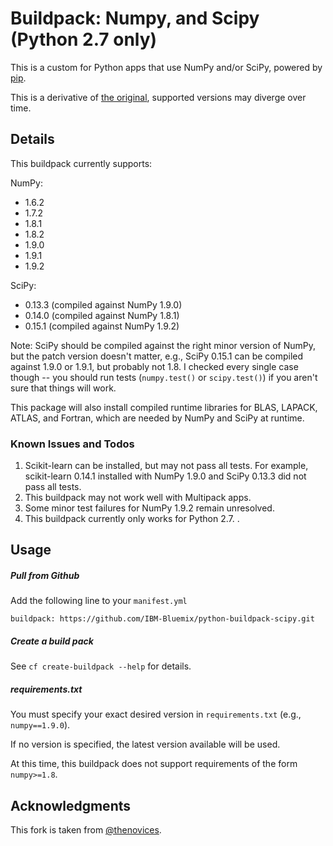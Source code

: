 Buildpack: Numpy, and Scipy (Python 2.7 only)
====================================================

This is a custom for Python apps that use NumPy and/or SciPy, powered by [pip](http://www.pip-installer.org/).

This is a derivative of [the original](https://github.com/thenovices/heroku-buildpack-scipy), supported versions may diverge over time.

Details
-------

This buildpack currently supports:

NumPy:
  * 1.6.2
  * 1.7.2
  * 1.8.1
  * 1.8.2
  * 1.9.0
  * 1.9.1
  * 1.9.2

SciPy:
  * 0.13.3 (compiled against NumPy 1.9.0)
  * 0.14.0 (compiled against NumPy 1.8.1)
  * 0.15.1 (compiled against NumPy 1.9.2)

Note: SciPy should be compiled against the right minor version of NumPy, but
the patch version doesn't matter, e.g., SciPy 0.15.1 can be compiled against
1.9.0 or 1.9.1, but probably not 1.8. I checked every single case though --
you should run tests (`numpy.test()` or `scipy.test()`) if you aren't sure
that things will work.

This package will also install compiled runtime libraries for BLAS, LAPACK,
ATLAS, and Fortran, which are needed by NumPy and SciPy at runtime.

### Known Issues and Todos

  1. Scikit-learn can be installed, but may not pass all tests. For example, scikit-learn 0.14.1 installed with NumPy 1.9.0 and SciPy 0.13.3 did not pass all tests.
  1. This buildpack may not work well with Multipack apps.
  1. Some minor test failures for NumPy 1.9.2 remain unresolved.
  1. This buildpack currently only works for Python 2.7. .


Usage
-----
##### Pull from Github

Add the following line to your `manifest.yml`

```
buildpack: https://github.com/IBM-Bluemix/python-buildpack-scipy.git
```

##### Create a build pack

See `cf create-buildpack --help` for details.


##### requirements.txt

You must specify your exact desired version in `requirements.txt` (e.g.,
`numpy==1.9.0`). 

If no version is specified, the latest version available will be used. 

At this time, this buildpack does not support requirements of the
form `numpy>=1.8`.


Acknowledgments
---------------

This fork is taken from [@thenovices](https://github.com/thenovices/).

